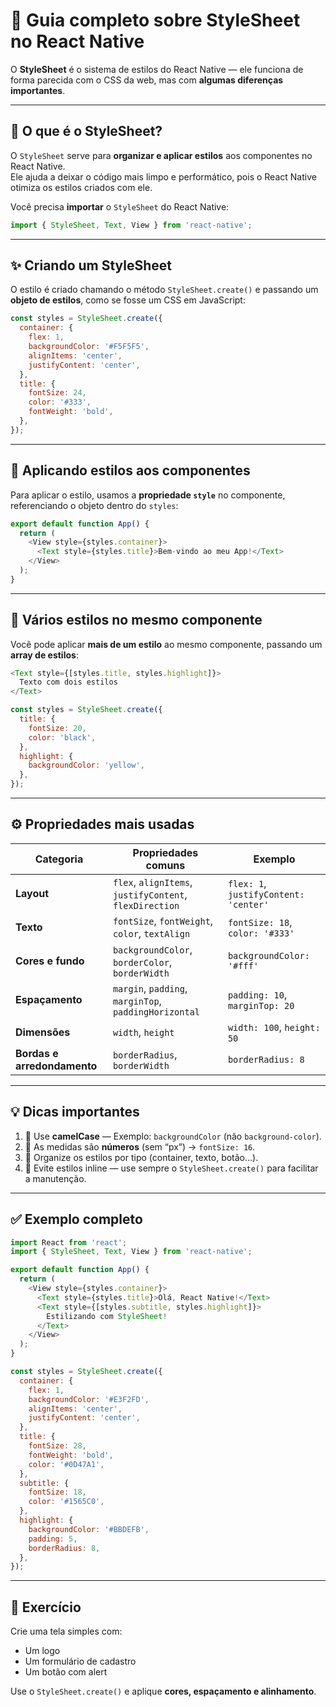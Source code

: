# 🎨 Guia completo sobre **StyleSheet** no React Native

O **StyleSheet** é o sistema de estilos do React Native — ele funciona de forma parecida com o CSS da web, mas com **algumas diferenças importantes**.

---

## 🧩 O que é o StyleSheet?

O `StyleSheet` serve para **organizar e aplicar estilos** aos componentes no React Native.  
Ele ajuda a deixar o código mais limpo e performático, pois o React Native otimiza os estilos criados com ele.

Você precisa **importar** o `StyleSheet` do React Native:

```javascript
import { StyleSheet, Text, View } from 'react-native';
````

---

## ✨ Criando um StyleSheet

O estilo é criado chamando o método `StyleSheet.create()` e passando um **objeto de estilos**, como se fosse um CSS em JavaScript:

```javascript
const styles = StyleSheet.create({
  container: {
    flex: 1,
    backgroundColor: '#F5F5F5',
    alignItems: 'center',
    justifyContent: 'center',
  },
  title: {
    fontSize: 24,
    color: '#333',
    fontWeight: 'bold',
  },
});
```

---

## 🎯 Aplicando estilos aos componentes

Para aplicar o estilo, usamos a **propriedade `style`** no componente, referenciando o objeto dentro do `styles`:

```javascript
export default function App() {
  return (
    <View style={styles.container}>
      <Text style={styles.title}>Bem-vindo ao meu App!</Text>
    </View>
  );
}
```

---

## 🧱 Vários estilos no mesmo componente

Você pode aplicar **mais de um estilo** ao mesmo componente, passando um **array de estilos**:

```javascript
<Text style={[styles.title, styles.highlight]}>
  Texto com dois estilos
</Text>
```

```javascript
const styles = StyleSheet.create({
  title: {
    fontSize: 20,
    color: 'black',
  },
  highlight: {
    backgroundColor: 'yellow',
  },
});
```

---

## ⚙️ Propriedades mais usadas

| Categoria                   | Propriedades comuns                                     | Exemplo                               |
| --------------------------- | ------------------------------------------------------- | ------------------------------------- |
| **Layout**                  | `flex`, `alignItems`, `justifyContent`, `flexDirection` | `flex: 1`, `justifyContent: 'center'` |
| **Texto**                   | `fontSize`, `fontWeight`, `color`, `textAlign`          | `fontSize: 18`, `color: '#333'`       |
| **Cores e fundo**           | `backgroundColor`, `borderColor`, `borderWidth`         | `backgroundColor: '#fff'`             |
| **Espaçamento**             | `margin`, `padding`, `marginTop`, `paddingHorizontal`   | `padding: 10`, `marginTop: 20`        |
| **Dimensões**               | `width`, `height`                                       | `width: 100`, `height: 50`            |
| **Bordas e arredondamento** | `borderRadius`, `borderWidth`                           | `borderRadius: 8`                     |

---

## 💡 Dicas importantes

1. 🎨 Use **camelCase** — Exemplo: `backgroundColor` (não `background-color`).
2. 📏 As medidas são **números** (sem “px”) → `fontSize: 16`.
3. 🧠 Organize os estilos por tipo (container, texto, botão…).
4. 🧩 Evite estilos inline — use sempre o `StyleSheet.create()` para facilitar a manutenção.

---

## ✅ Exemplo completo

```javascript
import React from 'react';
import { StyleSheet, Text, View } from 'react-native';

export default function App() {
  return (
    <View style={styles.container}>
      <Text style={styles.title}>Olá, React Native!</Text>
      <Text style={[styles.subtitle, styles.highlight]}>
        Estilizando com StyleSheet!
      </Text>
    </View>
  );
}

const styles = StyleSheet.create({
  container: {
    flex: 1,
    backgroundColor: '#E3F2FD',
    alignItems: 'center',
    justifyContent: 'center',
  },
  title: {
    fontSize: 28,
    fontWeight: 'bold',
    color: '#0D47A1',
  },
  subtitle: {
    fontSize: 18,
    color: '#1565C0',
  },
  highlight: {
    backgroundColor: '#BBDEFB',
    padding: 5,
    borderRadius: 8,
  },
});
```

---

## 🧠 Exercício

Crie uma tela simples com:

- Um logo
- Um formulário de cadastro
- Um botão com alert

Use o `StyleSheet.create()` e aplique **cores, espaçamento e alinhamento**.

